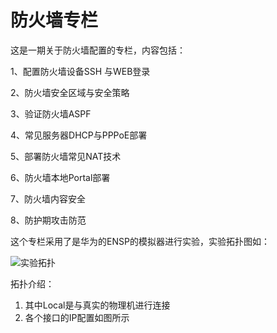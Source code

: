 # 防火墙专栏

这是一期关于防火墙配置的专栏，内容包括：

1、配置防火墙设备SSH 与WEB登录

2、防火墙安全区域与安全策略

3、验证防火墙ASPF

4、常见服务器DHCP与PPPoE部署

5、部署防火墙常见NAT技术

6、防火墙本地Portal部署

7、防火墙内容安全

8、防护期攻击防范

这个专栏采用了是华为的ENSP的模拟器进行实验，实验拓扑图如：

![实验拓扑](https://didiplus.oss-cn-hangzhou.aliyuncs.com/20240111115900.png)

拓扑介绍：

1. 其中Local是与真实的物理机进行连接
2. 各个接口的IP配置如图所示
